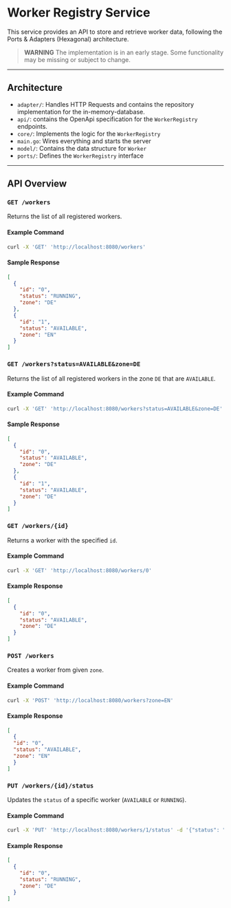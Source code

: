 # Worker Registry Service

This service provides an API to store and retrieve worker data, following the Ports & Adapters (Hexagonal) architecture.

> **WARNING**
> The implementation is in an early stage. Some functionality may be missing or subject to change.

---

## Architecture
- `adapter/`: Handles HTTP Requests and contains the repository implementation for the in-memory-database.
- `api/`: contains the OpenApi specification for the `WorkerRegistry` endpoints.
- `core/`: Implements the logic for the `WorkerRegistry`
- `main.go`: Wires everything and starts the server
- `model/`: Contains the data structure for `Worker`
- `ports/`: Defines the `WorkerRegistry` interface



---

## API Overview
### `GET /workers`

Returns the list of all registered workers.

#### Example Command

```bash
curl -X 'GET' 'http://localhost:8080/workers'
```
#### Sample Response

```json
[
  {
    "id": "0",
    "status": "RUNNING",
    "zone": "DE"
  },
  {
    "id": "1",
    "status": "AVAILABLE",
    "zone": "EN"
  }
]
```
### `GET /workers?status=AVAILABLE&zone=DE`

Returns the list of all registered workers in the zone `DE` that are `AVAILABLE`.

#### Example Command

```bash
curl -X 'GET' 'http://localhost:8080/workers?status=AVAILABLE&zone=DE'
```
#### Sample Response

```json
[
  {
    "id": "0",
    "status": "AVAILABLE",
    "zone": "DE"
  },
  {
    "id": "1",
    "status": "AVAILABLE",
    "zone": "DE"
  }
]
```

### `GET /workers/{id}`

Returns a worker with the specified `id`.

#### Example Command

```bash
curl -X 'GET' 'http://localhost:8080/workers/0'
```

#### Example Response

```json
[
  {
    "id": "0",
    "status": "AVAILABLE",
    "zone": "DE"
  }
]
```

### `POST /workers`

Creates a worker from given `zone`.

#### Example Command
```bash
curl -X 'POST' 'http://localhost:8080/workers?zone=EN'
```
#### Example Response
```json
[
  {
  "id": "0",
  "status": "AVAILABLE",
  "zone": "EN"
  }
]
```

### `PUT /workers/{id}/status`

Updates the `status` of a specific worker (`AVAILABLE` or `RUNNING`).

#### Example Command
```bash
curl -X 'PUT' 'http://localhost:8080/workers/1/status' -d '{"status": "RUNNING"}'
```
#### Example Response
```json
[
  {
    "id": "0",
    "status": "RUNNING",
    "zone": "DE"
  }
]
```

